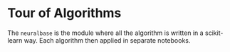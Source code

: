 Tour of Algorithms
===
The `neuralbase` is the module where all the algorithm
is written in a scikit-learn way. Each algorithm then
applied in separate notebooks.
